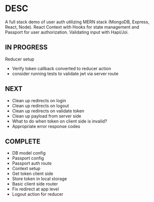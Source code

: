 # DESC

A full stack demo of user auth utilizing MERN stack (MongoDB, Express, React, Node). React Context with Hooks for state management and Passport for user authorization. Validating input with Hapi/Joi.

## IN PROGRESS

Reducer setup

-   Verify token callback converted to reducer action
-   consider running tests to validate jwt via server route

## NEXT

-   Clean up redirects on login
-   Clean up redirects on logout
-   Clean up redirects on validate token
-   Clean up payload from server side
-   What to do when token on client side is invalid?
-   Appropriate error response codes

## COMPLETE

-   DB model config
-   Passport config
-   Passport auth route
-   Context setup
-   Get token client side
-   Store token in local storage
-   Basic client side router
-   Fix redirect at app level
-   Logout action for reducer
